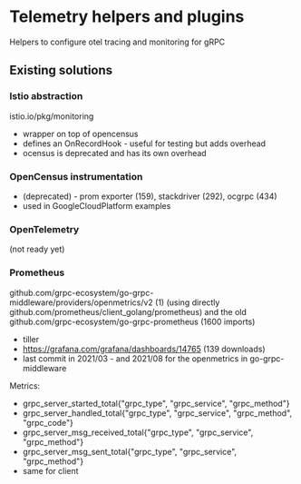 # Telemetry helpers and plugins 

Helpers to configure otel tracing and monitoring for gRPC

## Existing solutions

### Istio abstraction

istio.io/pkg/monitoring
 - wrapper on top of opencensus
 - defines an OnRecordHook - useful for testing but adds overhead
 - ocensus is deprecated and has its own overhead

### OpenCensus instrumentation 

- (deprecated) - prom exporter (159), stackdriver (292), ocgrpc (434)
- used in GoogleCloudPlatform examples

###  OpenTelemetry 

(not ready yet)

### Prometheus

github.com/grpc-ecosystem/go-grpc-middleware/providers/openmetrics/v2 (1) (using directly github.com/prometheus/client_golang/prometheus) 
  and the old github.com/grpc-ecosystem/go-grpc-prometheus (1600 imports)

- tiller
- https://grafana.com/grafana/dashboards/14765 (139 downloads)
- last commit in 2021/03 - and 2021/08 for the openmetrics in go-grpc-middleware

Metrics:

- grpc_server_started_total{"grpc_type", "grpc_service", "grpc_method"}
- grpc_server_handled_total{"grpc_type", "grpc_service", "grpc_method", "grpc_code"}
- grpc_server_msg_received_total{"grpc_type", "grpc_service", "grpc_method"}
- grpc_server_msg_sent_total{"grpc_type", "grpc_service", "grpc_method"}
- same for client
